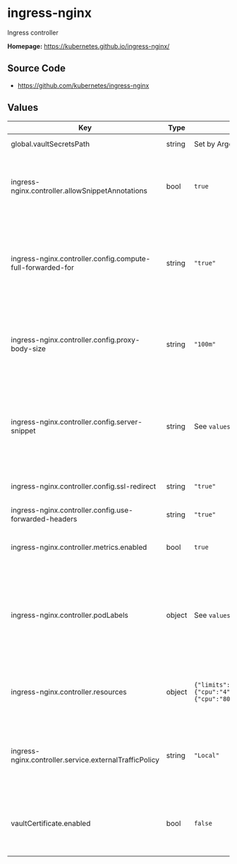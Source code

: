 # ingress-nginx

Ingress controller

**Homepage:** <https://kubernetes.github.io/ingress-nginx/>

## Source Code

* <https://github.com/kubernetes/ingress-nginx>

## Values

| Key | Type | Default | Description |
|-----|------|---------|-------------|
| global.vaultSecretsPath | string | Set by Argo CD | Base path for Vault secrets |
| ingress-nginx.controller.allowSnippetAnnotations | bool | `true` | Allow Ingress resources to add NGINX configuration snippets. This is required by Gafaelfawr. |
| ingress-nginx.controller.config.compute-full-forwarded-for | string | `"true"` | Put the complete path in `X-Forwarded-For`, not just the last hop, so that the client IP will be exposed to Gafaelfawr |
| ingress-nginx.controller.config.proxy-body-size | string | `"100m"` | Maximum size of the client request body (needs to be large enough to allow table uploads) |
| ingress-nginx.controller.config.server-snippet | string | See `values.yaml` | Add additional per-server configuration used by Gafaelfawr to report errors from the authorization layer |
| ingress-nginx.controller.config.ssl-redirect | string | `"true"` | Redirect all non-SSL access to SSL |
| ingress-nginx.controller.config.use-forwarded-headers | string | `"true"` | Enable the `X-Forwarded-For` processing |
| ingress-nginx.controller.metrics.enabled | bool | `true` | Enable metrics reporting via Prometheus |
| ingress-nginx.controller.podLabels | object | See `values.yaml` | Add labels used by `NetworkPolicy` objects to restrict access to the ingress and thus ensure that auth subrequest handlers run |
| ingress-nginx.controller.resources | object | `{"limits":{"cpu":"4","memory":"5Gi"},"requests":{"cpu":"80m","memory":"500Mi"}}` | Resource requests and limits for ingress-nginx controller |
| ingress-nginx.controller.service.externalTrafficPolicy | string | `"Local"` | Force traffic routing policy to Local so that the external IP in `X-Forwarded-For` will be correct |
| vaultCertificate.enabled | bool | `false` | Whether to get the ingress TLS certificate from Vault instead of Let's Encrypt |
